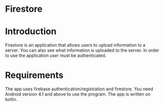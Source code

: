 # Firestore

# Introduction
Firestore is an application that allows users to upload information to a server.
You can also see what information is uploaded to the server. 
In order to use the application 
user must be authenticated.

# Requirements
The app uses firebase authentication/registration and firestore.
You need Android version 4.1 and above to use the program.
The app is written on kotlin.
